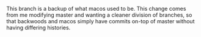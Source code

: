 This branch is a backup of what macos used to be. This change comes from me modifying master and wanting a cleaner division of branches, so that backwoods and macos simply have commits on-top of master without having differing histories.
